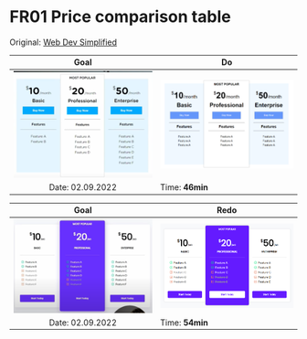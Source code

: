 # FR01 Price comparison table

Original: [Web Dev Simplified](https://youtu.be/M_bhZEY6_kM?t=20)

Goal             | Do 
:-------------------------:|---------------------------
<img src="do/goal.png" style="width:300px" />  | <img src="do/result.png" style="width:300px" /> 
Date: 02.09.2022 | Time: **46min** 

Goal             | Redo 
:-------------------------:|---------------------------
<img src="redo/goal.png" style="width:300px" />|<img src="redo/result.png" style="width:300px" /> 
Date: 02.09.2022 | Time: **54min** 
